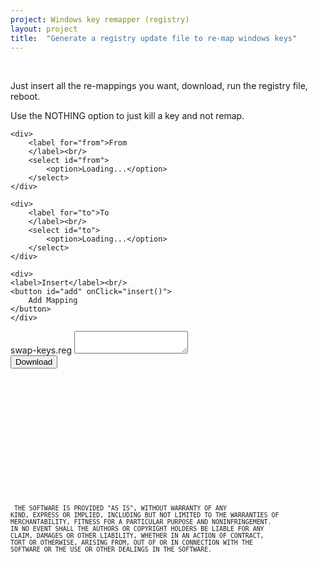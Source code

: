 ```yaml
---
project: Windows key remapper (registry)
layout: project
title:  "Generate a registry update file to re-map windows keys"
---
```


<script src="/assets/scancode.js"></script>


<link href="/assets/css/scancode.css" type="text/css">
<div id="scancode">

<br/>
<p>Just insert all the re-mappings you want, download, run the registry file, reboot.</p> <p>Use the NOTHING option to just kill a key and not remap.</p>

<div class="hcon">

    <div>
        <label for="from">From
        </label><br/>
        <select id="from">
            <option>Loading...</option>
        </select>
    </div>

    <div>
        <label for="to">To
        </label><br/>
        <select id="to">
            <option>Loading...</option>
        </select>
    </div>

    <div>
    <label>Insert</label><br/>
    <button id="add" onClick="insert()">
        Add Mapping
    </button>
    </div>



</div>

<div id="result-container">
    <span>swap-keys.reg</span>
    <textarea readonly autocomplete="false" id="result">
    </textarea>
</div>

<div class="right">
<button title="After downloading double click the file to run, accept the pop-up, and restart" onClick="download()">Download</button>
</div>

<ul id="mappings">
</ul>

</div>

<br/><br/><br/><br/><br/><br/>
<br/><br/><br/><br/><br/><br/>
<code><small>
THE SOFTWARE IS PROVIDED "AS IS", WITHOUT WARRANTY OF ANY KIND, EXPRESS OR IMPLIED, INCLUDING BUT NOT LIMITED TO THE WARRANTIES OF MERCHANTABILITY, FITNESS FOR A PARTICULAR PURPOSE AND NONINFRINGEMENT. IN NO EVENT SHALL THE AUTHORS OR COPYRIGHT HOLDERS BE LIABLE FOR ANY CLAIM, DAMAGES OR OTHER LIABILITY, WHETHER IN AN ACTION OF CONTRACT, TORT OR OTHERWISE, ARISING FROM, OUT OF OR IN CONNECTION WITH THE SOFTWARE OR THE USE OR OTHER DEALINGS IN THE SOFTWARE.
</small></code>